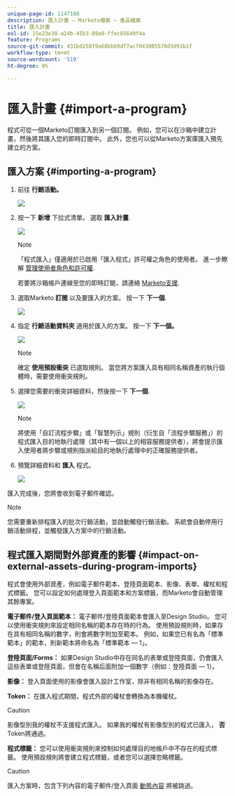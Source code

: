 ```yaml
---
unique-page-id: 1147108
description: 匯入計畫 — Marketo檔案 — 產品檔案
title: 匯入計畫
exl-id: 15e23e38-a24b-45b3-89a9-ffec85649f4a
feature: Programs
source-git-commit: 431bd258f9a68bbb9df7acf043085578d3d91b1f
workflow-type: tm+mt
source-wordcount: '519'
ht-degree: 0%

---
```


# 匯入計畫 {#import-a-program}

程式可從一個Marketo訂閱匯入到另一個訂閱。 例如，您可以在沙箱中建立計畫，然後將其匯入您的即時訂閱中。 此外，您也可以從Marketo方案庫匯入預先建立的方案。

## 匯入方案 {#importing-a-program}

1. 前往 **行銷活動。**

   ![](assets/import-a-program-1.png)

1. 按一下 **新增** 下拉式清單。 選取 **匯入計畫**.

   ![](assets/import-a-program-2.png)

   >[!NOTE]
   >
   >「程式匯入」僅適用於已啟用「匯入程式」許可權之角色的使用者。 進一步瞭解 [管理使用者角色和許可權](/help/marketo/product-docs/administration/users-and-roles/managing-user-roles-and-permissions.md).
   >
   >若要將沙箱帳戶連線至您的即時訂閱，請連絡 [Marketo支援](https://nation.marketo.com/t5/Support/ct-p/Support).

1. 選取Marketo **訂閱** 以及要匯入的方案。 按一下 **下一個**.

   ![](assets/import-a-program-3.png)

1. 指定 **行銷活動資料夾** 適用於匯入的方案。 按一下 **下一個。**

   ![](assets/import-a-program-4.png)

   >[!NOTE]
   >
   >確定 **使用預設衝突** 已選取規則。 當您將方案匯入具有相同名稱資產的執行個體時，需要使用衝突規則。

1. 選擇您需要的衝突詳細資料，然後按一下 **下一個**.

   ![](assets/import-a-program-5.png)

   >[!NOTE]
   >
   >將使用「自訂流程步驟」或「智慧列示」規則（衍生自「流程步驟服務」）的程式匯入目的地執行處理（其中有一個以上的相容服務提供者），將會提示匯入使用者將步驟或規則指派給目的地執行處理中的正確服務提供者。

1. 預覽詳細資料和 **匯入** 程式。

   ![](assets/import-a-program-6.png)

匯入完成後，您將會收到電子郵件確認。

>[!NOTE]
>
>您需要重新排程匯入的批次行銷活動，並啟動觸發行銷活動。 系統會自動停用行銷活動排程，並觸發匯入方案中的行銷活動。

## 程式匯入期間對外部資產的影響 {#impact-on-external-assets-during-program-imports}

程式會使用外部資產，例如電子郵件範本、登陸頁面範本、影像、表單、權杖和程式標籤。 您可以設定如何處理登入頁面範本和方案標籤，而Marketo會自動管理其餘專案。

**電子郵件/登入頁面範本：** 電子郵件/登陸頁面範本會匯入至Design Studio。 您可以使用衝突規則來設定相同名稱的範本存在時的行為。 使用預設規則時，如果存在具有相同名稱的數字，則會將數字附加至範本。 例如，如果您已有名為「標準範本」的範本，則新範本將命名為「標準範本 — 1」。

**登陸頁面/Forms：** 如果Design Studio中存在同名的表單或登陸頁面，仍會匯入這些表單或登陸頁面，但會在名稱后面附加一個數字（例如：登陸頁面 — 1）。

**影像：** 登入頁面使用的影像會匯入設計工作室，除非有相同名稱的影像存在。

**Token：** 在匯入程式期間，程式外部的權杖會轉換為本機權杖。

>[!CAUTION]
>
>影像型別我的權杖不支援程式匯入。 如果我的權杖有影像型別的程式已匯入， **否** Token將通過。

**程式標籤：** 您可以使用衝突規則來控制如何處理目的地帳戶中不存在的程式標籤。 使用預設規則將會建立程式標籤，或者您可以選擇忽略標籤。

>[!CAUTION]
>
>匯入方案時，包含下列內容的電子郵件/登入頁面 [動態內容](/help/marketo/product-docs/personalization/segmentation-and-snippets/segmentation/understanding-dynamic-content.md) 將被跳過。
